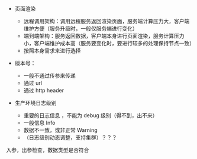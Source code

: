* 页面渲染
  * 远程调用架构：调用远程服务返回渲染页面，服务端计算压力大，客户端维护方便（服务升级时，一般仅服务端进行变化）
  * 端到端架构：服务返回数据，客户端本身进行页面渲染，服务计算压力小，客户端维护成本高（服务要变化时，要进行较多的处理保持节点一致）
  * 按照本身需求来进行选择

* 版本号：
  * 一般不通过传参来传递
  * 通过 url
  * 通过 http header
* 生产环境日志级别
  * 重要的日志信息 ，不能为 debug 级别（得不到，出不来）
  * 一般信息  Info
  * 数据不一致，或非正常 Warning
  * （日志级别动态调整，支持集群）？？？



入参，出参检查，数据类型是否符合